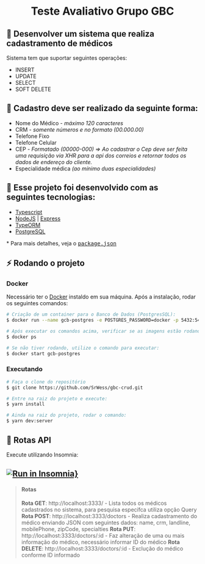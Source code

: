<h1 align="center">
	Teste Avaliativo Grupo GBC
</h1>

## :rocket: Desenvolver um sistema que realiza cadastramento de médicos

Sistema tem que suportar seguintes operações:
- INSERT
- UPDATE
- SELECT
- SOFT DELETE

## :page_facing_up: Cadastro deve ser realizado da seguinte forma:
- Nome do Médico - *máximo 120 caracteres*
- CRM - *somente números e no formato (00.000.00)*
- Telefone Fixo
- Telefone Celular
- CEP *- Formatado (00000-000) => Ao cadastrar o Cep deve ser feita uma requisição via XHR para a api dos correios e retornar todos os dados de endereço do cliente.*
- Especialidade médica *(ao mínimo duas especialidades)*

## :rocket: Esse projeto foi desenvolvido com as seguintes tecnologias:
- [Typescript](https://www.typescriptlang.org/)
- [NodeJS](https://nodejs.org/) | [Express](https://expressjs.com/pt-br/)
- [TypeORM](https://typeorm.io/#/)
- [PostgreSQL](https://www.postgresql.org/)

\* Para mais detalhes, veja o <kbd>[package.json](./package.json)</kbd>

## :zap: Rodando o projeto

### Docker

Necessário ter o [Docker](https://www.docker.com/) instaldo em sua máquina. Após a instalação, rodar os seguintes comandos:

```bash
# Criação de um container para o Banco de Dados (PostgresSQL):
$ docker run --name gcb-postgres -e POSTGRES_PASSWORD=docker -p 5432:5432 -d postgres

# Após executar os comandos acima, verificar se as imagens estão rodando no terminal:
$ docker ps

# Se não tiver rodando, utilize o comando para executar:
$ docker start gcb-postgres
```

### Executando

```bash
# Faça o clone do repositório
$ git clone https://github.com/SrWess/gbc-crud.git

# Entre na raiz do projeto e execute:
$ yarn install

# Ainda na raiz do projeto, rodar o comando:
$ yarn dev:server
```
## :notebook: Rotas API

Execute utilizando Insomnia:
## [![Run in Insomnia}](https://insomnia.rest/images/run.svg)](https://insomnia.rest/run/?label=&uri=)

> #### Rotas
> **Rota GET**: http://localhost:3333/ - Lista todos os médicos cadastrados no sistema, para pesquisa específca utiliza opção Query
> **Rota POST**: http://localhost:3333/doctors - Realiza cadastramento do médico enviando JSON com seguintes dados: name, crm,	landline, mobilePhone, zipCode, specialties
> **Rota PUT**: http://localhost:3333/doctors/:id - Faz alteração de uma ou mais informação do médico, necessário informar ID do médico
> **Rota DELETE**: http://localhost:3333/doctors/:id - Exclução do médico conforme ID informado



